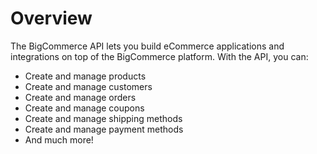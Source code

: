 # Overview

The BigCommerce API lets you build eCommerce applications and integrations on top of the BigCommerce platform. With the API, you can:

- Create and manage products
- Create and manage customers
- Create and manage orders
- Create and manage coupons
- Create and manage shipping methods
- Create and manage payment methods
- And much more!

